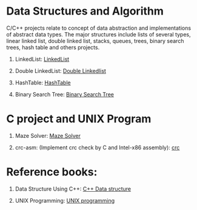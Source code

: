 # Data Structures and Algorithm 
C/C++ projects relate to concept of data abstraction and implementations of abstract data types. 
The major structures include lists of several types, linear linked list, double linked list, stacks, queues, trees, binary search trees, 
hash table and others projects.  

1. LinkedList: [LinkedList](https://github.com/danghai/C-projects-and-Data-Structure/tree/master/linkedlist)

2. Double LinkedList: [Double Linkedlist](https://github.com/danghai/C-projects-and-Data-Structure/tree/master/double-linkedlist)

3. HashTable: [HashTable](https://github.com/danghai/C-projects-and-Data-Structure/tree/master/hashTable)

4. Binary Search Tree: [Binary Search Tree](https://github.com/danghai/C-projects-and-Data-Structure/tree/master/bstTree)

# C project and UNIX Program 

1. Maze Solver: [Maze Solver](https://github.com/danghai/C-projects-and-Data-Structure/tree/master/maze-solver)

2. crc-asm: (Implement crc check by C and Intel-x86 assembly): [crc](https://github.com/danghai/C-projects-and-Data-Structure/tree/master/crc-asm)
# Reference books: 
1. Data Structure Using C++: [C++ Data structure](https://github.com/danghai/C-projects-and-Data-Structure/tree/master/reference/Data%20Structure)

2. UNIX Programming: [UNIX programming](https://github.com/danghai/C-projects-and-Data-Structure/tree/master/reference/UNIX%20Program)
